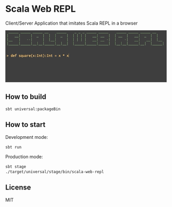 # Scala Web REPL

Client/Server Application that imitates Scala REPL in a browser

![Screenshot](screenshot.gif)

## How to build

```shell script
sbt universal:packageBin
```

## How to start

Development mode:
```shell script
sbt run
```

Production mode:
```shell script
sbt stage
./target/universal/stage/bin/scala-web-repl 
```

## License

MIT
